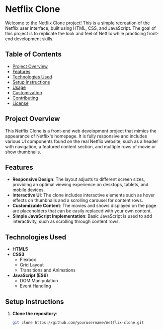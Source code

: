 # Netflix Clone

Welcome to the Netflix Clone project! This is a simple recreation of the Netflix user interface, built using HTML, CSS, and JavaScript. The goal of this project is to replicate the look and feel of Netflix while practicing front-end development skills.

## Table of Contents

- [Project Overview](#project-overview)
- [Features](#features)
- [Technologies Used](#technologies-used)
- [Setup Instructions](#setup-instructions)
- [Usage](#usage)
- [Customization](#customization)
- [Contributing](#contributing)
- [License](#license)

## Project Overview

This Netflix Clone is a front-end web development project that mimics the appearance of Netflix's homepage. It is fully responsive and includes various UI components found on the real Netflix website, such as a header with navigation, a featured content section, and multiple rows of movie or show thumbnails.

## Features

- **Responsive Design**: The layout adjusts to different screen sizes, providing an optimal viewing experience on desktops, tablets, and mobile devices.
- **Interactive UI**: The clone includes interactive elements such as hover effects on thumbnails and a scrolling carousel for content rows.
- **Customizable Content**: The movies and shows displayed on the page are placeholders that can be easily replaced with your own content.
- **Simple JavaScript Implementation**: Basic JavaScript is used to add interactivity, such as scrolling through content rows.

## Technologies Used

- **HTML5**
- **CSS3**
  - Flexbox
  - Grid Layout
  - Transitions and Animations
- **JavaScript (ES6)**
  - DOM Manipulation
  - Event Handling

## Setup Instructions

1. **Clone the repository**:
   ```bash
   git clone https://github.com/yourusername/netflix-clone.git
